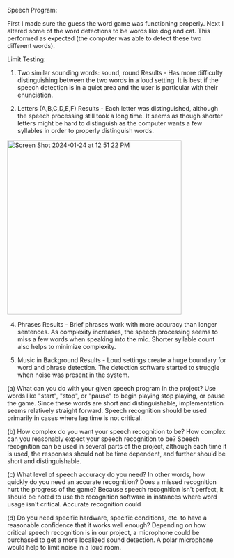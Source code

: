 Speech Program:

First I made sure the guess the word game was functioning properly.
Next I altered some of the word detections to be words like dog and cat.  This performed as expected (the computer was able to detect these two different words).

Limit Testing:
1) Two similar sounding words: sound, round
Results - Has more difficulty distinguishing between the two words in a loud setting.  It is best if the speech detection is in a quiet area and the user is particular with their enunciation.  

2) Letters (A,B,C,D,E,F)
Results - Each letter was distinguished, although the speech processing still took a long time.
It seems as though shorter letters might be hard to distinguish as the computer wants a few syllables in order to properly distinguish words.

<img width="400" alt="Screen Shot 2024-01-24 at 12 51 22 PM" src="https://github.com/IanCWells/180DA-WarmUp/assets/97809757/0fb24f52-8515-43be-9c59-cac8dcc6cfb2">

4) Phrases
Results - Brief phrases work with more accuracy than longer sentences.  As complexity increases, the speech processing seems to miss a few words when speaking into the mic.  Shorter syllable count also helps to minimize complexity.  

5) Music in Background
Results - Loud settings create a huge boundary for word and phrase detection.  The detection software started to struggle when noise was present in the system.

(a) What can you do with your given speech program in the project?
Use words like "start", "stop", or "pause" to begin playing stop playing, or pause the game.  Since these words are short and distinguishable, implementation seems relatively straight forward. Speech recognition should be used primarily in cases where lag time is not critical.  

(b) How complex do you want your speech recognition to be? How complex can you reasonably expect
your speech recognition to be?
Speech recognition can be used in several parts of the project, although each time it is used, the responses should not be time dependent, and further should be short and distinguishable. 

(c) What level of speech accuracy do you need? In other words, how quickly do you need an accurate
recognition? Does a missed recognition hurt the progress of the game?
Because speech recognition isn't perfect, it should be noted to use the recognition software in instances where word usage isn't critical.  Accurate recognition could

(d) Do you need specific hardware, specific conditions, etc. to have a reasonable confidence that it
works well enough?
Depending on how critical speech recognition is in our project, a microphone could be purchased to get a more localized sound detection.  A polar microphone would help to limit noise in a loud room.  
